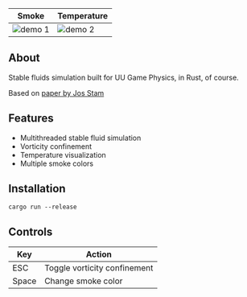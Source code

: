 | Smoke                               |  Temperature                       |
| ----------------------------------- | ----------------------------------- |
| ![demo 1](https://github.com/strcpp/INFOMGP2023-Stable-Fluids-Simulation/blob/main/demo/demo1.gif) | ![demo 2](https://github.com/strcpp/INFOMGP2023-Stable-Fluids-Simulation/blob/main/demo/demo2.gif)|

## About

Stable fluids simulation built for UU Game Physics, in Rust, of course.

Based on [paper by Jos Stam](https://pages.cs.wisc.edu/~chaol/data/cs777/stam-stable_fluids.pdf)

## Features

* Multithreaded stable fluid simulation
* Vorticity confinement
* Temperature visualization
* Multiple smoke colors


## Installation

```cargo run --release``` 

## Controls
|  Key  |   Action |
|------------|-----------------|
| ESC | Toggle vorticity confinement    |
| Space | Change smoke color |
